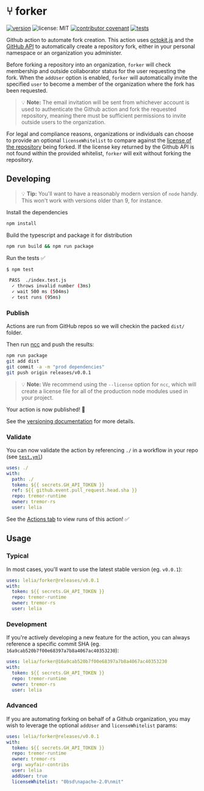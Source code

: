 # ⑂ forker

[![version](https://img.shields.io/badge/version-0.0.1-7f187f.svg)](https://github.com/lelia/forker/releases)
![license: MIT](https://img.shields.io/badge/license-MIT-0fa573.svg)
[![contributor covenant](https://img.shields.io/badge/contributor%20covenant-2.0-4baaaa.svg)](CODE_OF_CONDUCT.md)
[![tests](https://github.com/lelia/forker/actions/workflows/test.yml/badge.svg)](https://github.com/lelia/forker/actions/workflows/test.yml)

Github action to automate fork creation. This action uses [octokit.js](https://github.com/octokit/octokit.js) and the [GitHub API](https://docs.github.com/en/rest) to automatically create a repository fork, either in your personal namespace or an organization you administer.

Before forking a repository into an organization, `forker` will check membership and outside collaborator status for the user requesting the fork. When the `addUser` option is enabled, `forker` will automatically invite the specified `user` to become a member of the organization where the fork has been requested.

> 💡 **Note:** The email invitation will be sent from whichever account is used to authenticate the Github action and fork the requested repository, meaning there must be sufficient permissions to invite outside users to the organization.

For legal and compliance reasons, organizations or individuals can choose to provide an optional `licenseWhitelist` to compare against the [license of the repository](https://docs.github.com/en/rest/reference/licenses) being forked. If the license key returned by the Github API is not found within the provided whitelist, `forker` will exit without forking the repository.

## Developing

> 💡 **Tip:**  You'll want to have a reasonably modern version of `node` handy. This won't work with versions older than 9, for instance.

Install the dependencies  

```bash
npm install
```

Build the typescript and package it for distribution

```bash
npm run build && npm run package
```

Run the tests ✅

```bash
$ npm test

 PASS  ./index.test.js
  ✓ throws invalid number (3ms)
  ✓ wait 500 ms (504ms)
  ✓ test runs (95ms)
```

### Publish

Actions are run from GitHub repos so we will checkin the packed `dist/` folder.

Then run [ncc](https://github.com/zeit/ncc) and push the results:

```bash
npm run package
git add dist
git commit -a -m "prod dependencies"
git push origin releases/v0.0.1
```

> 💡 **Note:** We recommend using the `--license` option for `ncc`, which will create a license file for all of the production node modules used in your project.

Your action is now published! 🚀

See the [versioning documentation](https://github.com/actions/toolkit/blob/master/docs/action-versioning.md) for more details.

### Validate

You can now validate the action by referencing `./` in a workflow in your repo (see [`test.yml`](.github/workflows/test.yml))

```yaml
uses: ./
with:
  path: ./
  token: ${{ secrets.GH_API_TOKEN }}
  ref: ${{ github.event.pull_request.head.sha }}
  repo: tremor-runtime
  owner: tremor-rs
  user: lelia
```

See the [Actions tab](https://github.com/lelia/forker/actions) to view runs of this action!  ✅

## Usage

### Typical

In most cases, you'll want to use the latest stable version (eg. `v0.0.1`):

```yaml
uses: lelia/forker@releases/v0.0.1
with:
  token: ${{ secrets.GH_API_TOKEN }}
  repo: tremor-runtime
  owner: tremor-rs
  user: lelia
```

### Development

If you're actively developing a new feature for the action, you can always reference a specific commit SHA (eg. `16a9cab520b7f00e68397a7b8a4067ac40353230`):

```yaml
uses: lelia/forker@16a9cab520b7f00e68397a7b8a4067ac40353230
with:
  token: ${{ secrets.GH_API_TOKEN }}
  repo: tremor-runtime
  owner: tremor-rs
  user: lelia
```

### Advanced

If you are automating forking on behalf of a Github organization, you may wish to leverage the optional `addUser` and `licenseWhitelist` params:

```yaml
uses: lelia/forker@releases/v0.0.1
with:
  token: ${{ secrets.GH_API_TOKEN }}
  repo: tremor-runtime
  owner: tremor-rs
  org: wayfair-contribs
  user: lelia
  addUser: true
  licenseWhitelist: "0bsd\napache-2.0\nmit"
```
